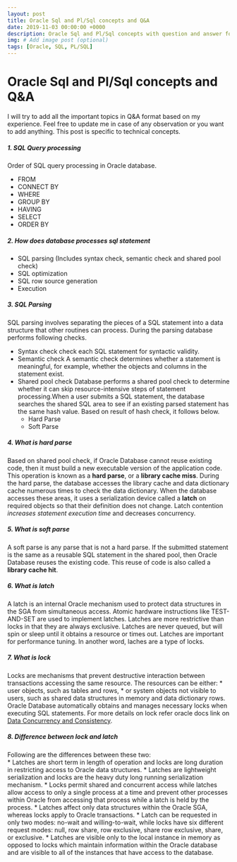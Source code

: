 ```yaml
---
layout: post
title: Oracle Sql and Pl/Sql concepts and Q&A
date: 2019-11-03 00:00:00 +0000
description: Oracle Sql and Pl/Sql concepts with question and answer for interview preperation
img: # Add image post (optional)
tags: [Oracle, SQL, PL/SQL]
---
```

# Oracle Sql and Pl/Sql concepts and Q&A
I will try to add all the important topics in Q&A format based on my experience. Feel free to update me in case of any observation or you want to add anything. This post is specific to technical concepts.

##### 1. SQL Query processing    
Order of SQL query processing in Oracle database.  
  * FROM 
  * CONNECT BY 
  * WHERE 
  * GROUP BY 
  * HAVING 
  * SELECT 
  * ORDER BY
  
##### 2. How does database processes sql statement
  * SQL parsing (Includes syntax check, semantic check and shared pool check)
  * SQL optimization
  * SQL row source generation
  * Execution

##### 3. SQL Parsing
SQL parsing involves separating the pieces of a SQL statement into a data structure that other routines can process. During the parsing database performs following checks.  
  * Syntax check
    check each SQL statement for syntactic validity.    
  * Semantic check
    A semantic check determines whether a statement is meaningful, for example, whether the objects and columns in the statement exist.
  * Shared pool check
    Database performs a shared pool check to determine whether it can skip resource-intensive steps of statement processing.When a user submits a SQL statement, the database searches the shared SQL area to see if an existing parsed statement has the same hash value. Based on result of hash check, it follows below.
    * Hard Parse
    * Soft Parse

##### 4. What is hard parse
Based on shared pool check, if Oracle Database cannot reuse existing code, then it must build a new executable version of the application code. This operation is known as a **hard parse**, or a **library cache miss**. During the hard parse, the database accesses the library cache and data dictionary cache numerous times to check the data dictionary. When the database accesses these areas, it uses a serialization device called a **latch** on required objects so that their definition does not change. Latch contention *increases statement execution time* and decreases concurrency.  

##### 5. What is soft parse
A soft parse is any parse that is not a hard parse. If the submitted statement is the same as a reusable SQL statement in the shared pool, then Oracle Database reuses the existing code. This reuse of code is also called a **library cache hit**.  

##### 6. What is latch
A latch is an internal Oracle mechanism used to protect data structures in the SGA from simultaneous access. Atomic hardware instructions like TEST-AND-SET are used to implement latches. Latches are more restrictive than locks in that they are always exclusive. Latches are never queued, but will spin or sleep until it obtains a resource or times out. Latches are important for performance tuning.
In another word, laches are a type of locks.

##### 7. What is lock
Locks are mechanisms that prevent destructive interaction between transactions accessing the same resource. The resources can be either:
    * user objects, such as tables and rows,
    * or system objects not visible to users, such as shared data structures in memory and data dictionary rows.
Oracle Database automatically obtains and manages necessary locks when executing SQL statements. For more details on lock refer oracle docs link on [Data Concurrency and Consistency](https://docs.oracle.com/database/121/CNCPT/consist.htm).

##### 8. Difference between lock and latch  
Following are the differences between these two:  
    * Latches are short term in length of operation and locks are long duration in restricting access to Oracle data structures.
    * Latches are lightweight serialization and locks are the heavy duty long running serialization mechanism.
    * Locks permit shared and concurrent access while latches allow access to only a single process at a time and prevent other processes within Oracle from accessing that process while a latch is held by the process.
    * Latches affect only data structures within the Oracle SGA, whereas locks apply to Oracle transactions.
    * Latch can be requested in only two modes: no-wait and willing-to-wait, while locks have six different request modes: null, row share, row exclusive, share row exclusive, share, or exclusive.
    * Latches are visible only to the local instance in memory as opposed to locks which maintain information within the Oracle database and are visible to all of the instances that have access to the database.
   
